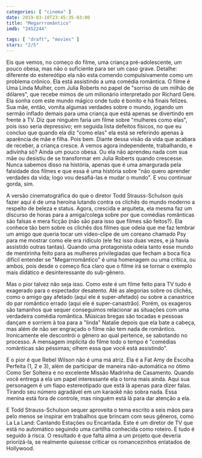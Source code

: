 ```yaml
---
categories: [ "cinema" ]
date: 2019-03-10T23:45:35-03:00
title: "Megarrromântico"
imdb: "2452244"

tags: [ "draft", "movies" ]
stars: "2/5"
---
```

Eis que vemos, no começo do filme, uma criança pré-adolescente, um pouco obesa, mas não o suficiente para ser um caso grave. Detalhe: diferente do estereótipo ela não esta comendo compulsivamente como um problema crônico. Ela está assistindo a uma comédia romântica. O filme é Uma Linda Mulher, com Julia Roberts no papel de "sorriso de um milhão de dólares", que recebe mimos de um milionário interpretado por Richard Gere. Ela sonha com este mundo mágico onde tudo é bonito e há finais felizes. Sua mãe, então, vomita algumas verdades sobre o mundo, jogando um sermão inflado demais para uma criança que está apenas se divertindo em frente à TV. Diz que ninguém faria um filme sobre "mulheres como elas", pois isso seria depressivo; em seguida lista defeitos físicos, no que eu concluo que quando ela diz "como elas" ela está se referindo apenas à aparência de mãe e filha. Pois bem. Diante dessa visão da vida que acabara de receber, a criança cresce. A vemos agora independente, trabalhando, e adivinha só? Ainda um pouco obesa. Ou ela não aprendeu nada com sua mãe ou desistiu de se transformar em Julia Roberts quando crescesse. Nunca sabemos disso na história, apenas que é uma amargurada pela falsidade dos filmes e que essa é uma história sobre "não quero aprender verdades da vida; logo vou desafiá-las e mudar o mundo". E vou continuar gorda, sim.

A versão cinematográfica do que o diretor Todd Strauss-Schulson quis fazer aqui é de uma heroína lutando contra os clichês do mundo moderno a respeito de beleza e status. Agora, crescida e arquiteta, ela mesma faz um discurso de horas para a amiga/colega sobre por que comédias românticas são falsas e mera ficção (não são para isso que filmes são feitos?). Ela conhece tão bem sobre os clichês dos filmes que odeia que me faz lembrar um amigo que queria tocar um vídeo-clipe de um coreano chamado Psy para me mostrar como ele era ridículo (ele fez isso duas vezes, e já havia assistido outras tantas). Quando uma protagonista odeia tanto esse mundo de mentirinha feito para as mulheres privilegiadas que fecham a boca fica difícil entender se "Megarrromântico" é uma homenagem ou uma crítica, ou ambos, pois desde o começo fica claro que o filme irá se tornar o exemplo mais didático e desinteressante do sub-gênero.

Mas o pior talvez não seja isso. Como este é um filme feito para TV tudo é exagerado para o espectador desatento. Até as alegorias sobre os clichês, como o amigo gay afetado (aqui ele é super-afetado) ou sobre a canastrice do par romântico errado (aqui ele é super-canastrão). Porém, os exageros são tamanhos que sequer conseguimos relacionar as situações com uma verdadeira comédia romântica. Músicas bregas são tocadas e pessoas dançam e sorriem à toa para a "linda" Natalie depois que ela bate a cabeça, mas além de não ser engraçado o filme não tem nada de romântico. Ironicamente ele descontrói o gênero ao qual pertence, se sabotando no processo. A mensagem implícita do filme todo o tempo é "comédias românticas são péssimas; olhem essa que você está assistindo".

E o pior é que Rebel Wilson não é uma má atriz. Ela é a Fat Amy de Escolha Perfeita (1, 2 e 3), além de participar de maneira não-automática no ótimo Como Ser Solteira e no excelente Missão Madrinha de Casamento. Quando você entrega a ela um papel interessante ela o torna mais ainda. Aqui sua personagem é um fiapo estereotipado que está lá apenas para dizer falas. Tirando seu número agradável em um karaokê não sobra nada. Essa menina está fora de controle, mas ninguém está lá para dar atenção a ela.

E Todd Strauss-Schulson sequer aproveita o tema escrito a seis mãos para pelo menos se inspirar em trabalhos que brincam com seus gêneros, como La La Land: Cantando Estações ou Encantada. Este é um diretor de TV que está no automático seguindo uma cartilha conhecida como roteiro. E tudo é seguido à risca. O resultado é que falta alma a um projeto que deveria priorizá-la, se realmente quisesse criticar os romancezinhos enlatados de Hollywood.
